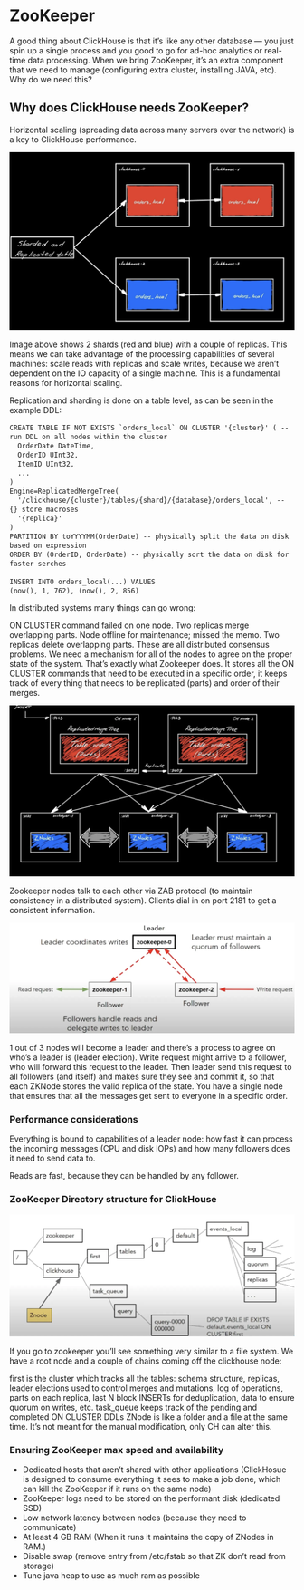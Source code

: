 # ZooKeeper

A good thing about ClickHouse is that it’s like any other database — you just spin up a single process and you good to go for ad-hoc analytics or real-time data processing. When we bring ZooKeeper, it’s an extra component that we need to manage (configuring extra cluster, installing JAVA, etc). Why do we need this?

## Why does ClickHouse needs ZooKeeper?

Horizontal scaling (spreading data across many servers over the network) is a key to ClickHouse performance.

![sharded and replicated ch table](./images/sharded_and_replicated_ch_table.png)

Image above shows 2 shards (red and blue) with a couple of replicas. This means we can take advantage of the processing capabilities of several machines: scale reads with replicas and scale writes, because we aren’t dependent on the IO capacity of a single machine. This is a fundamental reasons for horizontal scaling.

Replication and sharding is done on a table level, as can be seen in the example DDL:

```
CREATE TABLE IF NOT EXISTS `orders_local` ON CLUSTER '{cluster}' ( -- run DDL on all nodes within the cluster
  OrderDate DateTime,
  OrderID UInt32,
  ItemID UInt32,
  ...
)
Engine=ReplicatedMergeTree(
  '/clickhouse/{cluster}/tables/{shard}/{database}/orders_local', -- {} store macroses
  '{replica}'
)
PARTITION BY toYYYYMM(OrderDate) -- physically split the data on disk based on expression
ORDER BY (OrderID, OrderDate) -- physically sort the data on disk for faster serches

INSERT INTO orders_local(...) VALUES
(now(), 1, 762), (now(), 2, 856)
```

In distributed systems many things can go wrong:

ON CLUSTER command failed on one node.
Two replicas merge overlapping parts.
Node offline for maintenance; missed the memo.
Two replicas delete overlapping parts.
These are all distributed consensus problems. We need a mechanism for all of the nodes to agree on the proper state of the system. That’s exactly what Zookeeper does. It stores all the ON CLUSTER commands that need to be executed in a specific order, it keeps track of every thing that needs to be replicated (parts) and order of their merges.

![zookeeper and clickhouse](./images/zookeeper_main.png)

Zookeeper nodes talk to each other via ZAB protocol (to maintain consistency in a distributed system). Clients dial in on port 2181 to get a consistent information.

![zookeeper quorum](./images/zookeeper_quorum.png)

1 out of 3 nodes will become a leader and there’s a process to agree on who’s a leader is (leader election). Write request might arrive to a follower, who will forward this request to the leader. Then leader send this request to all followers (and itself) and makes sure they see and commit it, so that each ZKNode stores the valid replica of the state. You have a single node that ensures that all the messages get sent to everyone in a specific order.

### Performance considerations
Everything is bound to capabilities of a leader node: how fast it can process the incoming messages (CPU and disk IOPs) and how many followers does it need to send data to.

Reads are fast, because they can be handled by any follower.

### ZooKeeper Directory structure for ClickHouse

![zookeeper file system](./images/zookeeper_fs.png)

If you go to zookeeper you’ll see something very similar to a file system. We have a root node and a couple of chains coming off the clickhouse node:

first is the cluster which tracks all the tables: schema structure, replicas, leader elections used to control merges and mutations, log of operations, parts on each replica, last N block INSERTs for deduplication, data to ensure quorum on writes, etc.
task_queue keeps track of the pending and completed ON CLUSTER DDLs
ZNode is like a folder and a file at the same time. It’s not meant for the manual modification, only CH can alter this.

### Ensuring ZooKeeper max speed and availability

- Dedicated hosts that aren’t shared with other applications (ClickHosue is designed to consume everything it sees to make a job done, which can kill the ZooKeeper if it runs on the same node)
- ZooKeeper logs need to be stored on the performant disk (dedicated SSD)
- Low network latency between nodes (because they need to communicate)
- At least 4 GB RAM (When it runs it maintains the copy of ZNodes in RAM.)
- Disable swap (remove entry from /etc/fstab so that ZK don’t read from storage)
- Tune java heap to use as much ram as possible


